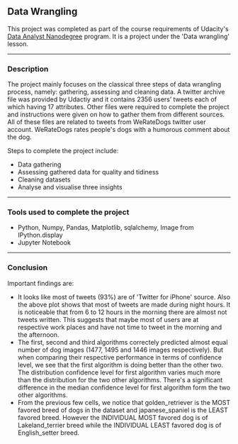 ## Data Wrangling

This project was completed as part of the course requirements of Udacity's [Data Analyst Nanodegree](https://www.udacity.com/course/data-analyst-nanodegree--nd002) program. It is a project under the 'Data wrangling' lesson.

___

### Description

The project mainly focuses on the classical three steps of data wrangling process, namely: gathering, assessing and cleaning data. A twitter archive file was provided by Udactiy and it contains 2356 users’ tweets each of which having 17 attributes. Other files were required to complete the project and instructions were given on how to gather them from different sources. All of these files are related to tweets from WeRateDogs twitter user account. WeRateDogs rates people's dogs with a humorous comment about the dog.

Steps to complete the project include:
- Data gathering
- Assessing gathered data for quality and tidiness
- Cleaning datasets
- Analyse and visualise three insights
___

### Tools used to complete the project

- Python, Numpy, Pandas, Matplotlib, sqlalchemy, Image from IPython.display
- Jupyter Notebook

___

### Conclusion

Important findings are:
- It looks like most of tweets (93%) are of 'Twitter for iPhone' source. Also the above plot shows that most of tweets are made during night hours. It is noticeable that from 6 to 12 hours in the morning there are almost not tweets written. This suggests that maybe most of users are at respective work places and have not time to tweet in the morning and the afternoon.
- The first, second and third algorithms correctely predicted almost equal number of dog images (1477, 1495 and 1446 images respectively). But when comparing their respective performance in terms of confidence level, we see that the first algorithm is doing better than the other two.
The distribution confidence level for first algorithm varies much more than the distribution for the two other algorithms. There's a significant difference in the median confidence level for first algorithm form the two other algorithms.
- From the previous few cells, we notice that golden_retriever is the MOST favored breed of dogs in the dataset and japanese_spaniel is the LEAST favored breed.
However the INDIVIDUAL MOST favored dog is of Lakeland_terrier breed while the INDIVIDUAL LEAST favored dog is of English_setter breed.

